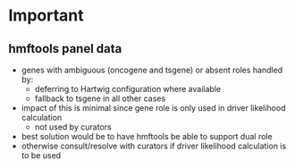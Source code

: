 # Important

## hmftools panel data

* genes with ambiguous (oncogene and tsgene) or absent roles handled by:
  * deferring to Hartwig configuration where available
  * fallback to tsgene in all other cases
* impact of this is minimal since gene role is only used in driver likelihood calculation
  * not used by curators
* best solution would be to have hmftools be able to support dual role
* otherwise consult/resolve with curators if driver likelihood calculation is to be used
